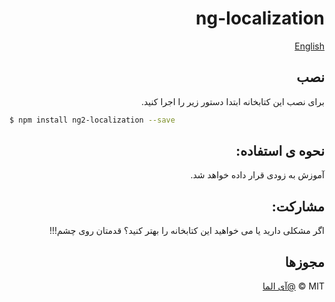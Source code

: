 <div dir='rtl'>

# ng-localization

[English](README.MD)

##  نصب

برای نصب این کتابخانه ابتدا دستور زیر را اجرا کنید.
<div dir='ltr'>

```bash
$ npm install ng2-localization --save
```

</div>


## نحوه ی استفاده:

آموزش به زودی قرار داده خواهد شد.

## مشارکت:

اگر مشکلی دارید یا می خواهید این  کتابخانه را بهتر کنید؟ قدمتان روی چشم!!!

## مجوزها

MIT © [@آی الما](mailto:alimohammadi7117@gmail.com)

</div>